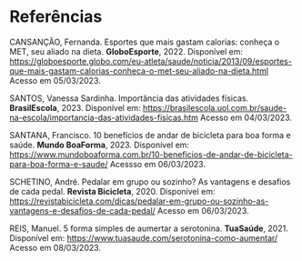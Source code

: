 # Referências

CANSANÇÃO, Fernanda. Esportes que mais gastam calorias: conheça o MET, seu aliado na dieta. <b>GloboEsporte</b>, 2022. Disponível em: https://globoesporte.globo.com/eu-atleta/saude/noticia/2013/09/esportes-que-mais-gastam-calorias-conheca-o-met-seu-aliado-na-dieta.html Acesso em 05/03/2023.

SANTOS, Vanessa Sardinha. Importância das atividades físicas. <b>BrasilEscola</b>, 2023. Disponível em: https://brasilescola.uol.com.br/saude-na-escola/importancia-das-atividades-fisicas.htm Acesso em 04/03/2023.

SANTANA, Francisco. 10 benefícios de andar de bicicleta para boa forma e saúde. <b>Mundo BoaForma</b>, 2023. Disponível em: https://www.mundoboaforma.com.br/10-beneficios-de-andar-de-bicicleta-para-boa-forma-e-saude/ Acessso em 06/03/2023.

SCHETINO, André. Pedalar em grupo ou sozinho? As vantagens e desafios de cada pedal. <b>Revista Bicicleta</b>, 2020. Disponível em: https://revistabicicleta.com/dicas/pedalar-em-grupo-ou-sozinho-as-vantagens-e-desafios-de-cada-pedal/ Acesso em 06/03/2023.

REIS, Manuel. 5 forma simples de aumertar a serotonina. <b>TuaSaúde</b>, 2021. Disponível em: https://www.tuasaude.com/serotonina-como-aumentar/ Acesso em 08/03/2023.
